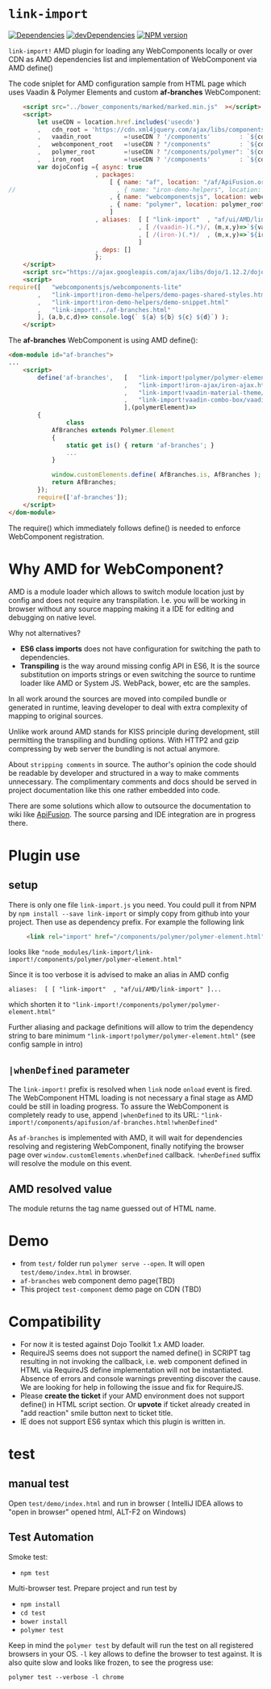 # `link-import`
[![Dependencies][deps-image]][deps-url]
[![devDependencies][dev-deps-image]][dev-deps-url]
[![NPM version][npm-image]][npm-url]


`link-import!` AMD plugin for loading any WebComponents locally or over CDN 
as AMD dependencies list and implementation of WebComponent via AMD define() 

The code sniplet for AMD configuration sample from HTML page which uses 
Vaadin & Polymer Elements and custom  **af-branches** WebComponent:
```html
    <script src="../bower_components/marked/marked.min.js"  ></script>
    <script>
        let useCDN = location.href.includes('usecdn')
        ,   cdn_root = 'https://cdn.xml4jquery.com/ajax/libs/components'
        ,   vaadin_root         =!useCDN ? '/components'        : `${cdn_root}` // 'https://cdn.vaadin.com/vaadin-elements/latest'
        ,   webcomponent_root   =!useCDN ? "/components"        : `${cdn_root}/webcomponentsjs`
        ,   polymer_root        =!useCDN ? "/components/polymer": `${cdn_root}/polymer`
        ,   iron_root           =!useCDN ? '/components'        : `${cdn_root}` ;
        var dojoConfig ={ async: true
                        , packages:
                            [ { name: "af", location: "/af/ApiFusion.org-folders" }
//                            , { name: "iron-demo-helpers", location: "/components/iron-demo-helpers" }
                            , { name: "webcomponentsjs", location: webcomponent_root }
                            , { name: "polymer", location: polymer_root }
                            ]
                        , aliases:  [ [ "link-import"  , "af/ui/AMD/link-import" ]
                                    , [ /(vaadin-)(.*)/, (m,x,y)=>`${vaadin_root}/${x}${y}` ]
                                    , [ /(iron-)(.*)/  , (m,x,y)=>`${iron_root}/${x}${y}`   ]
                                    ]
                        , deps: []
                        };
    </script>
    <script src="https://ajax.googleapis.com/ajax/libs/dojo/1.12.2/dojo/dojo.js.uncompressed.js" ></script>
    <script>
require([   "webcomponentsjs/webcomponents-lite"
        ,   "link-import!iron-demo-helpers/demo-pages-shared-styles.html|onload"
        ,   "link-import!iron-demo-helpers/demo-snippet.html"
        ,   "link-import!../af-branches.html"
        ], (a,b,c,d)=> console.log(` ${a} ${b} ${c} ${d}`) );
    </script>
```

The **af-branches** WebComponent is using AMD define():
```html
<dom-module id="af-branches">
...
    <script>
        define('af-branches',   [   "link-import!polymer/polymer-element.html|onload"
                                ,   "link-import!iron-ajax/iron-ajax.html"
                                ,   "link-import!vaadin-material-theme/vaadin-text-field.html" //,   "link-import!vaadin-valo-theme/vaadin-combo-box.html"
                                ,   "link-import!vaadin-combo-box/vaadin-combo-box.html"
                                ],(polymerElement)=>
        {
                class 
            AfBranches extends Polymer.Element
            {
                static get is() { return 'af-branches'; }
                ...
            }

            window.customElements.define( AfBranches.is, AfBranches );
            return AfBranches;
        });
        require(['af-branches']);
    </script>
</dom-module>
```
The require() which immediately follows define() is needed to enforce WebComponent registration.

# Why AMD for WebComponent?
AMD is a module loader which allows to switch module location just by config and 
does not require any transpilation. I.e. you will be working in browser without any 
source mapping making it a IDE for editing and debugging on native level.

Why not alternatives?
* **ES6 class imports**  does not have configuration for switching the 
path to dependencies. 
* **Transpiling** is the way around missing config API in ES6, It is
the source substitution on imports strings or even switching the source to 
runtime loader like AMD or System JS. WebPack, bower, etc are the samples.

In all work around the sources are moved into compiled bundle or generated in 
runtime, leaving developer to deal with extra complexity of mapping to original 
sources. 

Unlike work around AMD stands for KISS principle during development, still permitting 
the transpiling and bundling options. With HTTP2 and gzip compressing by web server 
the bundling is not actual anymore. 

About `stripping comments` in source. The author's opinion the code should be readable
by developer and structured in a way to make comments unnecessary. The complimentary 
comments and docs should be served in project documentation like this one rather 
embedded into code.
 
There are some solutions which allow to outsource the documentation to wiki like 
[ApiFusion](https://www.apifusion.com/wiki/index.php/AmdHarness.org/Sources/link-import). 
The source parsing and IDE integration are in progress there.    
 

# Plugin use
 ## setup
 There is only one file `link-import.js` you need. 
 You could pull it from NPM by `npm install --save link-import` or simply copy from github into your project. 
 Then use as dependency prefix. For example the following link
 ```html
      <link rel="import" href="/components/polymer/polymer-element.html">  
```
looks like `"node_modules/link-import/link-import!/components/polymer/polymer-element.html"`  
 
Since it is too verbose it is advised to make an alias 
in AMD config 

`aliases:  [ [ "link-import"  , "af/ui/AMD/link-import" ]...`

which  shorten it to `"link-import!/components/polymer/polymer-element.html"`
 
Further aliasing and package definitions will allow to trim the dependency string 
to bare minimum `"link-import!polymer/polymer-element.html"` 
(see config sample in intro)
 
## `|whenDefined` parameter
The `link-import!` prefix is resolved when `link` node `onload` event is fired. 
The WebComponent HTML loading is not necessary a final stage as AMD could be still 
in loading progress. To assure the WebComponent is completely ready to use, append 
`|whenDefined` to its URL: 
`"link-import!/components/apifusion/af-branches.html!whenDefined"`

As `af-branches` is implemented with AMD, it will wait for dependencies resolving 
and registering WebComponent, finally notifying the browser page over 
`window.customElements.whenDefined` callback. `!whenDefined` suffix will resolve 
the module on this event.    

## AMD resolved value 
The module returns the tag name guessed out of HTML name. 

# Demo
 * from `test/` folder run `polymer serve --open`. It will open `test/demo/index.html` 
 in browser.   
 * `af-branches` web component demo page(TBD)
 * This project `test-component` demo page on CDN (TBD) 
 
# Compatibility
 * For now it is tested against Dojo Toolkit 1.x AMD loader.
 * RequireJS seems does not support the named define() in SCRIPT tag resulting 
 in not invoking the callback, i.e. web component defined in HTML via 
 RequireJS define implementation will not be instantiated. 
 Absence of errors and console warnings preventing discover the cause. 
 We are looking for help in following the issue and fix for RequireJS. 
 * Please **create the ticket** if your AMD environment does not support define() 
 in HTML script section. Or **upvote** if ticket already created in "add reaction" 
 smile button next to ticket title.
 * IE does not support ES6 syntax which this plugin is written in.     
  
# test
## manual test
Open `test/demo/index.html` and run in browser
( IntelliJ IDEA allows to "open in browser" opened html, ALT-F2 on Windows)

## Test Automation
Smoke test: 
* `npm test`

Multi-browser test. Prepare project and run test by 
* `npm install`
* `cd test`
* `bower install`
* `polymer test`

Keep in mind the `polymer test` by default will run the test on all registered 
browsers in your OS. `-l` key allows to define the browser to test against. 
It is also quite slow and looks like frozen, to see the progress use: 

`polymer test --verbose -l chrome` 
  


[npm-image]:      https://img.shields.io/npm/v/link-import.svg
[npm-url]:        https://npmjs.org/package/link-import
[deps-image]:     https://img.shields.io/david/amdharness/link-import.svg
[deps-url]:       https://david-dm.org/amdharness/link-import
[dev-deps-image]: https://img.shields.io/david/dev/amdharness/link-import.svg
[dev-deps-url]:   https://david-dm.org/amdharness/link-import?type=dev
 
